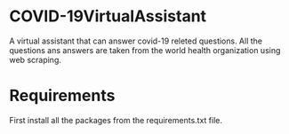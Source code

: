 # COVID-19VirtualAssistant
A virtual assistant that can answer covid-19 releted questions.
All the questions ans answers are taken from the world health organization using web scraping.

# Requirements
First install all the packages from the requirements.txt file.
